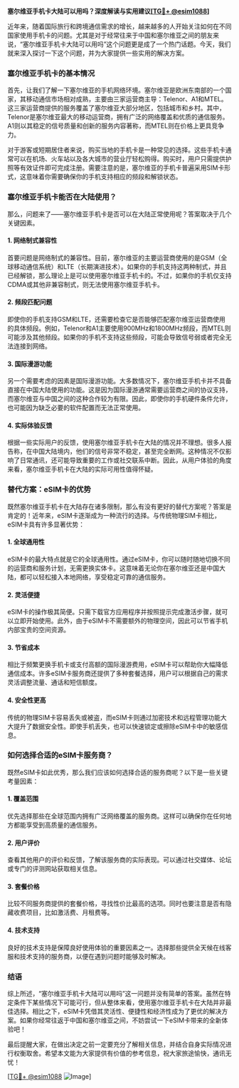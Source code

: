 **塞尔维亚手机卡大陆可以用吗？深度解读与实用建议[[TG💪+ @esim1088](https://t.me/s/esim1088)]**

近年来，随着国际旅行和跨境通信需求的增长，越来越多的人开始关注如何在不同国家使用手机卡的问题。尤其是对于经常往来于中国和塞尔维亚之间的朋友来说，“塞尔维亚手机卡大陆可以用吗”这个问题更是成了一个热门话题。今天，我们就来深入探讨一下这个问题，并为大家提供一些实用的解决方案。

### 塞尔维亚手机卡的基本情况

首先，让我们了解一下塞尔维亚的手机网络环境。塞尔维亚是欧洲东南部的一个国家，其移动通信市场相对成熟，主要由三家运营商主导：Telenor、A1和MTEL。这三家运营商提供的服务覆盖了塞尔维亚大部分地区，包括城市和乡村。其中，Telenor是塞尔维亚最大的移动运营商，拥有广泛的网络覆盖和优质的通信服务。A1则以其稳定的信号质量和创新的服务内容著称，而MTEL则在价格上更具竞争力。

对于游客或短期居住者来说，购买当地的手机卡是一种常见的选择。这些手机卡通常可以在机场、火车站以及各大城市的营业厅轻松购得。购买时，用户只需提供护照等有效证件即可完成注册。需要注意的是，塞尔维亚的手机卡普遍采用SIM卡形式，这意味着你需要确保你的手机支持相应的频段和解锁状态。

### 塞尔维亚手机卡能否在大陆使用？

那么，问题来了——塞尔维亚手机卡是否可以在大陆正常使用呢？答案取决于几个关键因素。

#### 1. 网络制式兼容性

首要问题是网络制式的兼容性。目前，塞尔维亚的主要运营商使用的是GSM（全球移动通信系统）和LTE（长期演进技术）。如果你的手机支持这两种制式，并且已经解锁，那么理论上是可以使用塞尔维亚手机卡的。不过，如果你的手机仅支持CDMA或其他非兼容制式，则无法使用塞尔维亚手机卡。

#### 2. 频段匹配问题

即使你的手机支持GSM和LTE，还需要检查它是否能够匹配塞尔维亚运营商使用的具体频段。例如，Telenor和A1主要使用900MHz和1800MHz频段，而MTEL则可能涉及其他频段。如果你的手机不支持这些频段，可能会导致信号弱或者完全无法连接到网络。

#### 3. 国际漫游功能

另一个需要考虑的因素是国际漫游功能。大多数情况下，塞尔维亚手机卡并不具备直接在中国大陆使用的功能。这是因为国际漫游通常需要运营商之间的协议支持，而塞尔维亚与中国之间的这种合作较为有限。因此，即使你的手机硬件条件允许，也可能因为缺乏必要的软件配置而无法正常使用。

#### 4. 实际体验反馈

根据一些实际用户的反馈，使用塞尔维亚手机卡在大陆的情况并不理想。很多人报告称，在中国大陆境内，他们的信号非常不稳定，甚至完全断网。这种情况不仅影响了日常通讯，还可能导致重要的工作或社交联系中断。因此，从用户体验的角度来看，塞尔维亚手机卡在大陆的实际可用性值得怀疑。

### 替代方案：eSIM卡的优势

既然塞尔维亚手机卡在大陆存在诸多限制，那么有没有更好的替代方案呢？答案是肯定的！近年来，eSIM卡逐渐成为一种流行的选择。与传统物理SIM卡相比，eSIM卡具有许多显著优势：

#### 1. 全球通用性

eSIM卡的最大特点就是它的全球通用性。通过eSIM卡，你可以随时随地切换不同的运营商和服务计划，无需更换实体卡。这意味着无论你在塞尔维亚还是中国大陆，都可以轻松接入本地网络，享受稳定可靠的通信服务。

#### 2. 灵活便捷

eSIM卡的操作极其简便。只需下载官方应用程序并按照提示完成激活步骤，就可以立即开始使用。此外，由于eSIM卡不需要额外的物理空间，因此可以节省手机内部宝贵的空间资源。

#### 3. 节省成本

相比于频繁更换手机卡或支付高额的国际漫游费用，eSIM卡可以帮助你大幅降低通信成本。许多eSIM卡服务商还提供了多种套餐选择，用户可以根据自己的需求灵活调整流量、通话和短信额度。

#### 4. 安全性更高

传统的物理SIM卡容易丢失或被盗，而eSIM卡则通过加密技术和远程管理功能大大提升了数据安全性。即使手机丢失，也可以快速锁定或擦除eSIM卡中的敏感信息。

### 如何选择合适的eSIM卡服务商？

既然eSIM卡如此优秀，那么我们应该如何选择合适的服务商呢？以下是一些关键考量因素：

#### 1. 覆盖范围

优先选择那些在全球范围内拥有广泛网络覆盖的服务商。这样可以确保你在任何地方都能享受到高质量的通信服务。

#### 2. 用户评价

查看其他用户的评价和反馈，了解该服务商的实际表现。可以通过社交媒体、论坛或专门的评测网站获取相关信息。

#### 3. 套餐价格

比较不同服务商提供的套餐价格，寻找性价比最高的选项。同时也要注意是否有隐藏收费项目，比如激活费、月租费等。

#### 4. 技术支持

良好的技术支持是保障良好使用体验的重要因素之一。选择那些提供全天候在线客服和技术支持的服务商，以便在遇到问题时能够及时解决。

### 结语

综上所述，“塞尔维亚手机卡大陆可以用吗”这一问题并没有简单的答案。虽然在特定条件下某些情况下可能可行，但从整体来看，使用塞尔维亚手机卡在大陆并非最佳选择。相比之下，eSIM卡凭借其灵活性、便捷性和经济性成为了更优的解决方案。如果你经常往返于中国和塞尔维亚之间，不妨尝试一下eSIM卡带来的全新体验吧！

最后提醒大家，在做出决定之前一定要充分了解相关信息，并结合自身实际情况进行权衡取舍。希望本文能为大家提供有价值的参考信息，祝大家旅途愉快，通讯无忧！

[[TG💪+ @esim1088](https://t.me/s/esim1088) ![Image](https://i.postimg.cc/4NQfJmqS/Snipaste-2025-05-13-00-14-12.png)]
